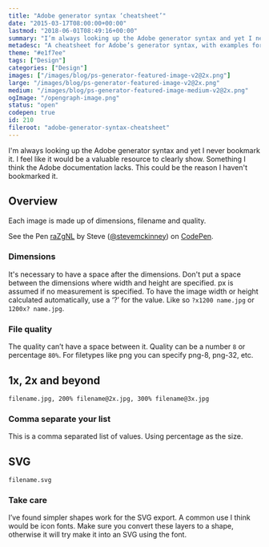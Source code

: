 ```yaml
---
title: "Adobe generator syntax ‘cheatsheet’"
date: "2015-03-17T08:00:00+00:00"
lastmod: "2018-06-01T08:49:16+00:00"
summary: "I’m always looking up the Adobe generator syntax and yet I never bookmark it. I feel like it would be a valuable resource to clearly show. Something I think the Adobe documentation lacks. This could be the reason I haven’t bookmarked it."
metadesc: "A cheatsheet for Adobe’s generator syntax, with examples for common use cases."
theme: "#e1f7ee"
tags: ["Design"]
categories: ["Design"]
images: ["/images/blog/ps-generator-featured-image-v2@2x.png"]
large: "/images/blog/ps-generator-featured-image-v2@2x.png"
medium: "/images/blog/ps-generator-featured-image-medium-v2@2x.png"
ogImage: "/opengraph-image.png"
status: "open"
codepen: true
id: 210
fileroot: "adobe-generator-syntax-cheatsheet"
---
```


I'm always looking up the Adobe generator syntax and yet I never bookmark it. I feel like it would be a valuable resource to clearly show. Something I think the Adobe documentation lacks. This could be the reason I haven't bookmarked it.

## Overview
Each image is made up of dimensions, filename and quality.

<p data-height="268" data-theme-id="13022" data-slug-hash="raZgNL" data-default-tab="result" data-user="stevemckinney" className="codepen">See the Pen <a href="http://codepen.io/stevemckinney/pen/raZgNL/">raZgNL</a> by Steve (<a href="http://codepen.io/stevemckinney">@stevemckinney</a>) on <a href="http://codepen.io">CodePen</a>.</p>

### Dimensions
It's necessary to have a space after the dimensions. Don't put a space between the dimensions where width and height are specified. px is assumed if no measurement is specified. To have the image width or height calculated automatically, use a ‘?’ for the value. Like so `?x1200 name.jpg` or `1200x? name.jpg`.

### File quality
The quality can’t have a space between it. Quality can be a number `8` or percentage `80%`. For filetypes like png you can specify png-8, png-32, etc.

## 1x, 2x and beyond
```markup
filename.jpg, 200% filename@2x.jpg, 300% filename@3x.jpg
```

### Comma separate your list
This is a comma separated list of values. Using percentage as the size.

## SVG
```markup
filename.svg
```

### Take care
I’ve found simpler shapes work for the SVG export. A common use I think would be icon fonts. Make sure you convert these layers to a shape, otherwise it will try make it into an SVG using the font.
